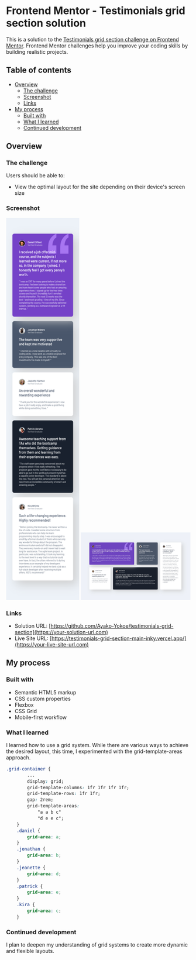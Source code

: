 # Frontend Mentor - Testimonials grid section solution

This is a solution to the [Testimonials grid section challenge on Frontend Mentor](https://www.frontendmentor.io/challenges/testimonials-grid-section-Nnw6J7Un7). Frontend Mentor challenges help you improve your coding skills by building realistic projects.

## Table of contents

- [Overview](#overview)
  - [The challenge](#the-challenge)
  - [Screenshot](#screenshot)
  - [Links](#links)
- [My process](#my-process)
  - [Built with](#built-with)
  - [What I learned](#what-i-learned)
  - [Continued development](#continued-development)

## Overview

### The challenge

Users should be able to:

- View the optimal layout for the site depending on their device's screen size

### Screenshot

<img src="./images/375px.png" alt="375px" width="200" height="auto">
<img src="./images/1440px.jpeg" alt="1440px" width="300" height="auto">

### Links

- Solution URL: [https://github.com/Ayako-Yokoe/testimonials-grid-section](https://your-solution-url.com)
- Live Site URL: [https://testimonials-grid-section-main-inky.vercel.app/](https://your-live-site-url.com)

## My process

### Built with

- Semantic HTML5 markup
- CSS custom properties
- Flexbox
- CSS Grid
- Mobile-first workflow

### What I learned

I learned how to use a grid system. While there are various ways to achieve the desired layout, this time, I experimented with the grid-template-areas approach.

```css
.grid-container {
        ...
        display: grid;
        grid-template-columns: 1fr 1fr 1fr 1fr;
        grid-template-rows: 1fr 1fr;
        gap: 2rem;
        grid-template-areas:
            "a a b c"
            "d e e c";
    }
    .daniel {
        grid-area: a;
    }
    .jonathan {
        grid-area: b;
    }
    .jeanette {
        grid-area: d;
    }
    .patrick {
        grid-area: e;
    }
    .kira {
        grid-area: c;
    }
```

### Continued development

I plan to deepen my understanding of grid systems to create more dynamic and flexible layouts.

